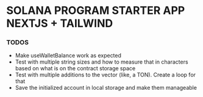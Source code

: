 # SOLANA PROGRAM STARTER APP NEXTJS + TAILWIND

### TODOS
- Make useWalletBalance work as expected
- Test with multiple string sizes and how to measure that in characters based on what is on the contract storage space
- Test with multiple additions to the vector (like, a TON). Create a loop for that
- Save the initialized account in local storage and make them manageable